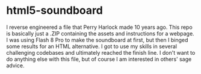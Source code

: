 # html5-soundboard
I reverse engineered a file that Perry Harlock made 10 years ago. 
This repo is basically just a .ZIP containing the assets and instructions for a webpage.
I was using Flash 8 Pro to make the soundboard at first, but then I binged some results for an HTML alternative. 
I got to use my skills in several challenging codebases and ultimately reached the finish line.
I don't want to do anything else with this file, but of course I am interested in others' sage advice.  
